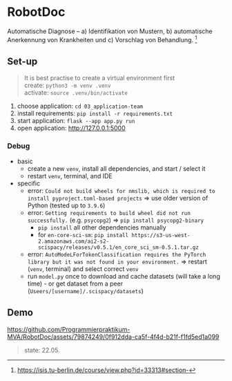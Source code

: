 # RobotDoc 

Automatische Diagnose – a) Identifikation von Mustern, b) automatische Anerkennung von Krankheiten und c) Vorschlag von Behandlung. [^1]

## Set-up

> It is best practise to create a virtual environment first  
> create: ```python3 -m venv .venv```  
> activate: ```source .venv/bin/activate```

1. choose application: ```cd 03_application-team```
2. install requirements: ```pip install -r requirements.txt```
3. start application: ```flask --app app.py run```
4. open application: http://127.0.0.1:5000

### Debug

- basic
    - create a new ```venv```, install all dependencies, and start / select it
    - restart ```venv```, terminal, and IDE
- specific
    - error: ```Could not build wheels for nmslib, which is required to install pyproject.toml-based projects``` => use older version of Python (tested up to ```3.9.6```)
    - error: ```Getting requirements to build wheel did not run successfully.``` (e.g. ```psycopg2```) => ```pip install psycopg2-binary``` 
        - ```pip install``` all other dependencies manually
        - for ```en-core-sci-sm```: ```pip install https://s3-us-west-2.amazonaws.com/ai2-s2-scispacy/releases/v0.5.1/en_core_sci_sm-0.5.1.tar.gz```
    - error: ```AutoModeLForTokenClassification requires the PyTorch library but it was not found in your environment.``` => restart (```venv```, terminal) and select correct ```venv```
    - run ```model.py``` once to download and cache datasets (will take a long time) - or get dataset from a peer (```Useers/[username]/.scispacy/datasets```)

## Demo

https://github.com/Programmierpraktikum-MVA/RobotDoc/assets/79874249/0f912dda-ca5f-4f4d-b21f-f1fd5ed1a099
> state: 22.05.

[^1]: https://isis.tu-berlin.de/course/view.php?id=33313#section-
